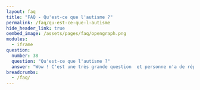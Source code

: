 ```yaml
---
layout: faq
title: "FAQ - Qu'est-ce que l'autisme ?"
permalink: /faq/qu-est-ce-que-l-autisme
hide_header_link: true
oembed_image: /assets/pages/faq/opengraph.png
modules:
  - iframe
question: 
  number: 38
  question: "Qu'est-ce que l'autisme ?"
  answer: "Wow ! C'est une très grande question  et personne n'a de réponse simple. L'autisme est un handicap sur lequel les chercheurs continuent de découvrir des choses. Le dictionnaire Larousse décrit cela comme un « trouble du développement neurologique caractérisé par une altération des interactions sociales, de la communication et du comportement. Cela est très vague et ne nous aide pas à comprendre de façon concrète comme cela impacte la vie des personnes concernées. Voici quelques points pour vous éclairer. CausesNous ne savons pas encore exactement ce qui cause l'autisme. Il existe plusieurs théories et beaucoup de recherche reste à faire. Nous savons que la génétique joue un rôle. Nous savons que l'autisme est présent dès la naissance bien que le diagnostic n'inteviennent que plus tard. Vous ne pouvez pas devenir autisme dans votre vie et l'autisme ne peux pas non plus disparaître. L'autisme fait partie de la personne. Type de handicapL'autisme est un trouble du développement qui le place dans la même famille que les handicaps comme la dyslexie, la dyspraxie ou les troubles de l'attention. Les personnes autistes peuvent avoir d'autres handicaps comme une déficience intellectuelle mais cela varie pour chaque personne. PrévalenceL'autisme affecte environ 1 personne sur 100 dans le monde. C'est un handicap qui concerne à la fois les garçons et les filles. Actuellement il est estimé que pour chaque fille diagnostiquée, il y a 4 garçons qui le sont mais les recherches montrent que l'autisme est sous-diagnostiqué chez les filles et qu'il pourrait y avoir autant de filles autistes que de garçons. Difficultés rencontréesLes personnes autistes rencontrent des difficultés dans de nombreux domaines. La communication sociale et les interactions sont souvent difficiles. Souvent le traitement sensoriel peut poser des problèmes. Souvent les personnes utilisent des routines et des comportements répétitifs pour y faire face. ForcesComme tout le monde, les personnes autistes ont des forces et des difficultés au-delà de leur diagnostic. Les personnes autistes ont des capacités qui viennent en conséquence de l'autisme comme par exemple, la capacité de se concentrer intensément sur un sujet, ou une attention pour les détails, voire un sens de la créativité. L'honnêteté et la loyauté sont également des capacités partagées par beaucoup de personnes autistes. DiagnosticL'autisme est diagnostiqué différemment de beaucoup de handicaps. Il n'est pas détecté avant la naissance et n'est pas diagnostiqué par un examen médical. En tant que développement différent, l'autisme devient évident lorsque l'enfant grandit ou bien il peut être diagnostiqué encore plus tard dans la vie. Le diagnostic consiste à observer la personne dans différentes situations. Des tests sont également réalisés par des psychologues. Il est possible d'avoir quelques traits autistiques sans pour autant être une personne autiste. L'autisme n'est diagnostiqué que lorsque le handicap est suffisamment important et que la personne a des difficultés dans la vie quotidienne. Signes visiblesL'autisme est invisible. Les personnes autistes ne sont pas différentes visuellement des autres personnes, bien que certains comportements comme l'auto-stimulation peuvent rendre l'autisme apparent. Nous aimons expliquer l'autisme comme si vous deviez vivre dans une culture que vous ne connaissez pas. Si vous imaginez que vous êtes subitement placé dans une gare en Chine - où l'environnement est très chargé sensoriellement et qu'il y a plein de monde, où vous ne pouvez pas communiquer avec les autres gens car vous ne comprenez pas leur langue. Vous devez simplement regarder comment font les autres et essayer de faire pareil. Imaginez l'anxiété et le stress que vous pourriez avoir. Cela vous donne un aperçu de ce que c'est que de vivre avec ce handicap. La grande différence est qu'une personne autiste vit cela tous les jours, lorsqu'elle va au supermarché, voir des amis ou qu'elle utilise les transports en commun. "
breadcrumbs:
  - /faq/
---
```


